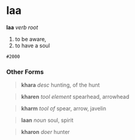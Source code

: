 laa
===

**laa** _verb root_

1. to be aware, 
2. to have a soul

`#2000`

### Other Forms ###

> **khara** _desc_ hunting, of the hunt

> **kharen** _tool element_ spearhead, arrowhead

> **kharm** _tool of_ spear, arrow, javelin

> **laan** _noun_ soul, spirit

> **kharon** _doer_ hunter

